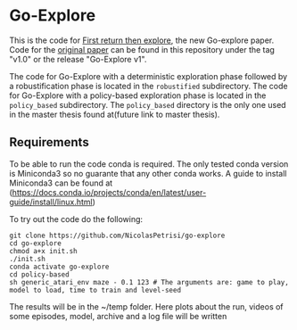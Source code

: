 # Go-Explore

This is the code for [First return then explore](https://arxiv.org/abs/2004.12919), the new Go-explore paper. Code for the [original paper](https://arxiv.org/abs/1901.10995) can be found in this repository under the tag "v1.0" or the release "Go-Explore v1". 

The code for Go-Explore with a deterministic exploration phase followed by a robustification phase is located in the `robustified` subdirectory. The code for Go-Explore with a policy-based exploration phase is located in the `policy_based` subdirectory. The `policy_based` directory is the only one used in the master thesis found at(future link to master thesis).

## Requirements

To be able to run the code conda is required. The only tested conda version is Miniconda3 so no guarante that any other conda works. A guide to install Miniconda3 can be found at (https://docs.conda.io/projects/conda/en/latest/user-guide/install/linux.html)

To try out the code do the following:

```
git clone https://github.com/NicolasPetrisi/go-explore
cd go-explore
chmod a+x init.sh
./init.sh
conda activate go-explore
cd policy-based
sh generic_atari_env maze - 0.1 123 # The arguments are: game to play, model to load, time to train and level-seed
```
The results will be in the ~/temp folder. Here plots about the run, videos of some episodes, model, archive and a log file will be written